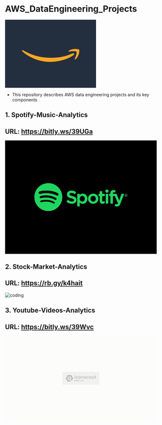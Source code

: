 # AWS_DataEngineering_Projects
<img align="center" alt="coding" width="300" src="https://github.com/Shoaib9288/AWS_DataEngineering_Projects/blob/main/Amazon%20Web%20Services.gif">

- This repository describes AWS data engineering projects and its key components

## 1. Spotify-Music-Analytics
## URL: https://bitly.ws/39UGa
<img align="center" alt="coding" width="500" src="https://github.com/Shoaib9288/AWS_DataEngineering_Projects/blob/main/spotify-etl-aws-data-pipeline-project/Spotify.gif">

## 2. Stock-Market-Analytics
## URL: https://rb.gy/k4hait
<img align="center" alt="coding" width="500" src="https://github.com/Shoaib9288/AWS_DataEngineering_Projects/blob/main/stock-market-kafka-data-engineering-project/Stock%20Market%20Analysis.gif">

## 3. Youtube-Videos-Analytics
## URL: https://bitly.ws/39Wvc
<img align="center" alt="coding" width="500" src="https://github.com/Shoaib9288/AWS_DataEngineering_Projects/blob/main/youtube-analysis-dataengineering-project/Snapshots/Youtube%20Video%20Analytics.gif">
